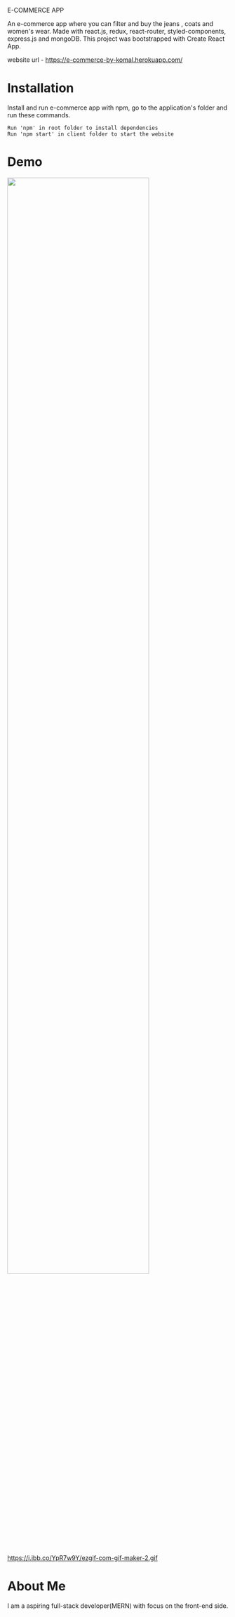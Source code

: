 E-COMMERCE APP

An e-commerce app where you can filter and buy the jeans , coats and women's wear. Made with react.js, redux, react-router, styled-components, express.js and mongoDB. This project was bootstrapped with Create React App.

website url - https://e-commerce-by-komal.herokuapp.com/

<h1>Installation</h1>

<p>Install and run e-commerce app with npm, go to the application's folder and run these commands.</p>

    Run 'npm' in root folder to install dependencies 
    Run 'npm start' in client folder to start the website

<h1>Demo</h1>

<img src="https://i.ibb.co/YpR7w9Y/ezgif-com-gif-maker-2.gif" width="80%" height="80%" margin="auto" ></img>


<a href="https://i.ibb.co/YpR7w9Y/ezgif-com-gif-maker-2.gif">https://i.ibb.co/YpR7w9Y/ezgif-com-gif-maker-2.gif</a>

<h1>About Me</h1>
  
<p>I am a aspiring full-stack developer(MERN) with focus on the front-end side.</p>
        
        

